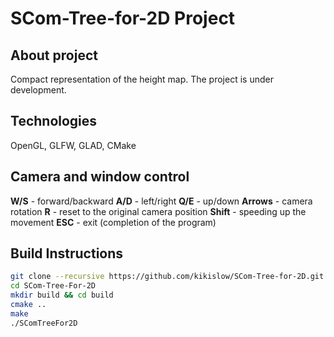 # SCom-Tree-for-2D Project

## About project
Compact representation of the height map.
The project is under development.

## Technologies
OpenGL, GLFW, GLAD, CMake

## Camera and window control
**W/S** - forward/backward 
**A/D** - left/right
**Q/E** - up/down
**Arrows** - camera rotation
**R** - reset to the original camera position
**Shift** - speeding up the movement
**ESC** - exit (completion of the program)

## Build Instructions

```bash
git clone --recursive https://github.com/kikislow/SCom-Tree-for-2D.git
cd SCom-Tree-For-2D
mkdir build && cd build
cmake ..
make
./SComTreeFor2D
